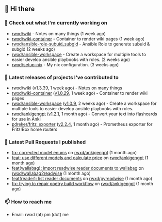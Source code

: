 ## 👋 Hi there

### 👷 Check out what I'm currently working on


- [rwxd/wiki](https://github.com/rwxd/wiki) - Notes on many things (1 week ago)
- [rwxd/wiki-container](https://github.com/rwxd/wiki-container) - Container to render wiki pages (1 week ago)
- [rwxd/ansible-role-subuid_subgid](https://github.com/rwxd/ansible-role-subuid_subgid) - Ansible Role to generate subuid &amp; subgid (2 weeks ago)
- [rwxd/ansible-workspace](https://github.com/rwxd/ansible-workspace) - Create a workspace for multiple tools to easier develop ansible playbooks with roles. (2 weeks ago)
- [rwxd/setup-nix](https://github.com/rwxd/setup-nix) - My nix configuration. (3 weeks ago)

### 🔭 Latest releases of projects I've contributed to


- [rwxd/wiki](https://github.com/rwxd/wiki) ([v1.3.39](https://github.com/rwxd/wiki/releases/tag/v1.3.39), 1 week ago) - Notes on many things
- [rwxd/wiki-container](https://github.com/rwxd/wiki-container) ([v1.0.29](https://github.com/rwxd/wiki-container/releases/tag/v1.0.29), 1 week ago) - Container to render wiki pages
- [rwxd/ansible-workspace](https://github.com/rwxd/ansible-workspace) ([v1.0.9](https://github.com/rwxd/ansible-workspace/releases/tag/v1.0.9), 2 weeks ago) - Create a workspace for multiple tools to easier develop ansible playbooks with roles.
- [rwxd/ankigengpt](https://github.com/rwxd/ankigengpt) ([v1.2.1](https://github.com/rwxd/ankigengpt/releases/tag/v1.2.1), 1 month ago) - Convert your text into flashcards for use in Anki
- [pdreker/fritz_exporter](https://github.com/pdreker/fritz_exporter) ([v2.2.4](https://github.com/pdreker/fritz_exporter/releases/tag/v2.2.4), 1 month ago) - Prometheus exporter for Fritz!Box home routers

### 🔨 Latest Pull Requests I published


- [fix: corrected model enums](https://github.com/rwxd/ankigengpt/pull/23) on [rwxd/ankigengpt](https://github.com/rwxd/ankigengpt) (1 month ago)
- [feat: use different models and calculate price](https://github.com/rwxd/ankigengpt/pull/22) on [rwxd/ankigengpt](https://github.com/rwxd/ankigengpt) (1 month ago)
- [feat(wallabag): import readwise reader documents to wallabag](https://github.com/rwxd/wallabag2readwise/pull/81) on [rwxd/wallabag2readwise](https://github.com/rwxd/wallabag2readwise) (1 month ago)
- [feat(reader): list reader documents](https://github.com/rwxd/pyreadwise/pull/60) on [rwxd/pyreadwise](https://github.com/rwxd/pyreadwise) (1 month ago)
- [fix: trying to repair poetry build workflow](https://github.com/rwxd/ankigengpt/pull/17) on [rwxd/ankigengpt](https://github.com/rwxd/ankigengpt) (1 month ago)

### 📫 How to reach me

- Email: rwxd (at) pm (dot) me
